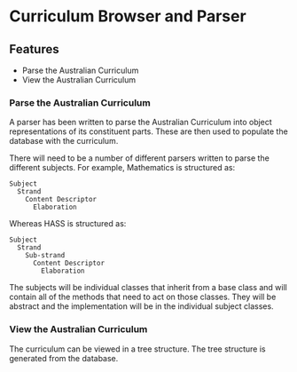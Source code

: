 # Curriculum Browser and Parser

## Features

- Parse the Australian Curriculum
- View the Australian Curriculum

### Parse the Australian Curriculum

A parser has been written to parse the Australian Curriculum into object representations of its constituent parts. These are then used to populate the database with the curriculum.

There will need to be a number of different parsers written to parse the different subjects. For example, Mathematics is structured as:

```
Subject
  Strand
    Content Descriptor
      Elaboration
```

Whereas HASS is structured as:

```
Subject
  Strand
    Sub-strand
      Content Descriptor
        Elaboration
```

The subjects will be individual classes that inherit from a base class and will contain all of the methods that need to act on those classes. They will be abstract and the implementation will be in the individual subject classes.

### View the Australian Curriculum

The curriculum can be viewed in a tree structure. The tree structure is generated from the database.
